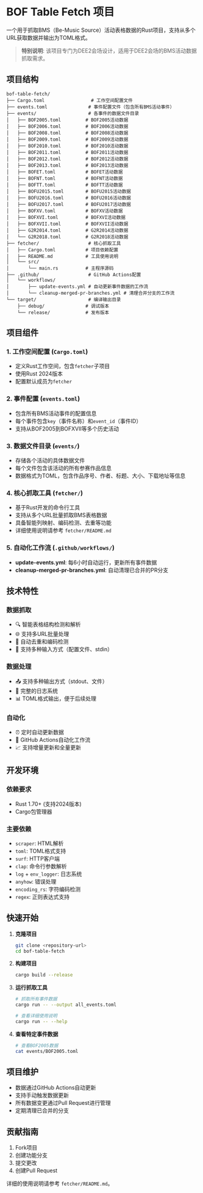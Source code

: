 # BOF Table Fetch 项目

一个用于抓取BMS（Be-Music Source）活动表格数据的Rust项目，支持从多个URL获取数据并输出为TOML格式。

> **特别说明**: 该项目专门为DEE2会场设计，适用于DEE2会场的BMS活动数据抓取需求。

## 项目结构

```
bof-table-fetch/
├── Cargo.toml                 # 工作空间配置文件
├── events.toml               # 事件配置文件（包含所有BMS活动事件）
├── events/                   # 各事件的数据文件目录
│   ├── BOF2005.toml         # BOF2005活动数据
│   ├── BOF2006.toml         # BOF2006活动数据
│   ├── BOF2008.toml         # BOF2008活动数据
│   ├── BOF2009.toml         # BOF2009活动数据
│   ├── BOF2010.toml         # BOF2010活动数据
│   ├── BOF2011.toml         # BOF2011活动数据
│   ├── BOF2012.toml         # BOF2012活动数据
│   ├── BOF2013.toml         # BOF2013活动数据
│   ├── BOFET.toml           # BOFET活动数据
│   ├── BOFNT.toml           # BOFNT活动数据
│   ├── BOFTT.toml           # BOFTT活动数据
│   ├── BOFU2015.toml        # BOFU2015活动数据
│   ├── BOFU2016.toml        # BOFU2016活动数据
│   ├── BOFU2017.toml        # BOFU2017活动数据
│   ├── BOFXV.toml           # BOFXV活动数据
│   ├── BOFXVI.toml          # BOFXVI活动数据
│   ├── BOFXVII.toml         # BOFXVII活动数据
│   ├── G2R2014.toml         # G2R2014活动数据
│   └── G2R2018.toml         # G2R2018活动数据
├── fetcher/                  # 核心抓取工具
│   ├── Cargo.toml           # 项目依赖配置
│   ├── README.md            # 工具使用说明
│   └── src/
│       └── main.rs          # 主程序源码
├── .github/                  # GitHub Actions配置
│   └── workflows/
│       ├── update-events.yml # 自动更新事件数据的工作流
│       └── cleanup-merged-pr-branches.yml # 清理合并分支的工作流
└── target/                   # 编译输出目录
    ├── debug/               # 调试版本
    └── release/             # 发布版本
```

## 项目组件

### 1. 工作空间配置 (`Cargo.toml`)
- 定义Rust工作空间，包含`fetcher`子项目
- 使用Rust 2024版本
- 配置默认成员为`fetcher`

### 2. 事件配置 (`events.toml`)
- 包含所有BMS活动事件的配置信息
- 每个事件包含`key`（事件名称）和`event_id`（事件ID）
- 支持从BOF2005到BOFXVII等多个历史活动

### 3. 数据文件目录 (`events/`)
- 存储各个活动的具体数据文件
- 每个文件包含该活动的所有参赛作品信息
- 数据格式为TOML，包含作品序号、作者、标题、大小、下载地址等信息

### 4. 核心抓取工具 (`fetcher/`)
- 基于Rust开发的命令行工具
- 支持从多个URL批量抓取BMS表格数据
- 具备智能列映射、编码检测、去重等功能
- 详细使用说明请参考 `fetcher/README.md`

### 5. 自动化工作流 (`.github/workflows/`)
- **update-events.yml**: 每6小时自动运行，更新所有事件数据
- **cleanup-merged-pr-branches.yml**: 自动清理已合并的PR分支

## 技术特性

### 数据抓取
- 🔍 智能表格结构检测和解析
- 🌐 支持多URL批量处理
- 🔄 自动去重和编码检测
- 📝 支持多种输入方式（配置文件、stdin）

### 数据处理
- 📤 支持多种输出方式（stdout、文件）
- 🐛 完整的日志系统
- 📊 TOML格式输出，便于后续处理

### 自动化
- ⏰ 定时自动更新数据
- 🔄 GitHub Actions自动化工作流
- 📈 支持增量更新和全量更新

## 开发环境

### 依赖要求
- Rust 1.70+ (支持2024版本)
- Cargo包管理器

### 主要依赖
- `scraper`: HTML解析
- `toml`: TOML格式支持
- `surf`: HTTP客户端
- `clap`: 命令行参数解析
- `log` + `env_logger`: 日志系统
- `anyhow`: 错误处理
- `encoding_rs`: 字符编码检测
- `regex`: 正则表达式支持

## 快速开始

1. **克隆项目**
   ```bash
   git clone <repository-url>
   cd bof-table-fetch
   ```

2. **构建项目**
   ```bash
   cargo build --release
   ```

3. **运行抓取工具**
   ```bash
   # 抓取所有事件数据
   cargo run -- --output all_events.toml
   
   # 查看详细使用说明
   cargo run -- --help
   ```

4. **查看特定事件数据**
   ```bash
   # 查看BOF2005数据
   cat events/BOF2005.toml
   ```

## 项目维护

- 数据通过GitHub Actions自动更新
- 支持手动触发数据更新
- 所有数据变更通过Pull Request进行管理
- 定期清理已合并的分支

## 贡献指南

1. Fork项目
2. 创建功能分支
3. 提交更改
4. 创建Pull Request

详细的使用说明请参考 `fetcher/README.md`。

